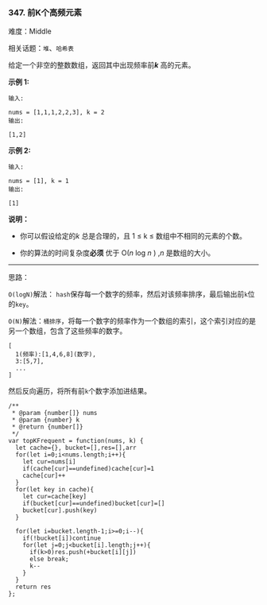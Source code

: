 ### 347. 前K个高频元素

难度：Middle

相关话题：`堆`、`哈希表`

给定一个非空的整数数组，返回其中出现频率前***k*** 高的元素。



**示例 1:** 



```
输入:

nums = [1,1,1,2,2,3], k = 2
输出:

[1,2]
```


**示例 2:** 



```
输入:

nums = [1], k = 1
输出:

[1]
```


**说明：** 




* 你可以假设给定的*k* 总是合理的，且 1 &le; k &le; 数组中不相同的元素的个数。

* 你的算法的时间复杂度**必须** 优于 O(*n*  log *n* ) ,*n* 是数组的大小。






-----

思路：

`O(logN)`解法： `hash`保存每一个数字的频率，然后对该频率排序，最后输出前`k`位的`key`。

`O(N)`解法：`桶排序`，将每一个数字的频率作为一个数组的索引，这个索引对应的是另一个数组，包含了这些频率的数字。

```
[
  1(频率):[1,4,6,8](数字),
  3:[5,7],
  ...
]
```

然后反向遍历，将所有前`k`个数字添加进结果。
```
/**
 * @param {number[]} nums
 * @param {number} k
 * @return {number[]}
 */
var topKFrequent = function(nums, k) {
  let cache={}, bucket=[],res=[],arr
  for(let i=0;i<nums.length;i++){
    let cur=nums[i]
    if(cache[cur]==undefined)cache[cur]=1
    cache[cur]++
  }
  for(let key in cache){
    let cur=cache[key]
    if(bucket[cur]==undefined)bucket[cur]=[]
    bucket[cur].push(key)
  }

  for(let i=bucket.length-1;i>=0;i--){
    if(!bucket[i])continue
    for(let j=0;j<bucket[i].length;j++){
      if(k>0)res.push(+bucket[i][j])
      else break;
      k--
    }
  }
  return res
};
```

